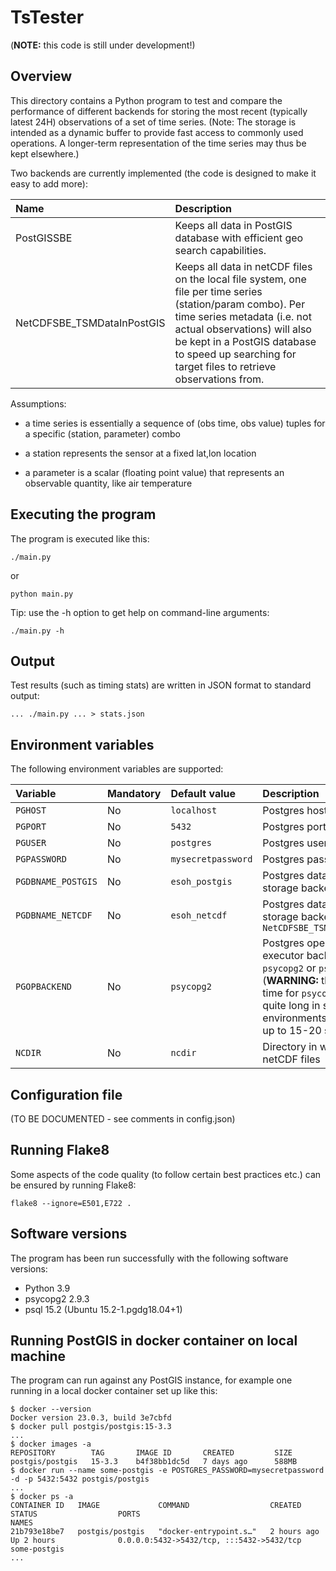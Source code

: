 # TsTester

(**NOTE:** this code is still under development!)

## Overview

This directory contains a Python program to test and compare the performance of different backends
for storing the most recent (typically latest 24H) observations of a set of time series.
(Note: The storage is intended as a dynamic buffer to provide fast access to commonly used
operations. A longer-term representation of the time series may thus be kept elsewhere.)

Two backends are currently implemented (the code is designed to make it easy to add more):

Name | Description
:--  | :--
PostGISSBE | Keeps all data in PostGIS database with efficient geo search capabilities.
NetCDFSBE_TSMDataInPostGIS | Keeps all data in netCDF files on the local file system, one file per time series (station/param combo). Per time series metadata (i.e. not actual observations) will also be kept in a PostGIS database to speed up searching for target files to retrieve observations from.

Assumptions:

- a time series is essentially a sequence of (obs time, obs value) tuples for a specific
  (station, parameter) combo

- a station represents the sensor at a fixed lat,lon location

- a parameter is a scalar (floating point value) that represents an observable quantity,
  like air temperature

## Executing the program

The program is executed like this:

```text
./main.py
```

or

```text
python main.py
```

Tip: use the -h option to get help on command-line arguments:

```text
./main.py -h
```

## Output

Test results (such as timing stats) are written in JSON format to standard output:

```text
... ./main.py ... > stats.json
```

## Environment variables

The following environment variables are supported:

Variable | Mandatory | Default value | Description
:--      | :--       | :--           | :--
`PGHOST`           | No  | `localhost`        | Postgres host
`PGPORT`           | No  | `5432`             | Postgres port number
`PGUSER`           | No  | `postgres`         | Postgres user name
`PGPASSWORD`       | No  | `mysecretpassword` | Postgres password
`PGDBNAME_POSTGIS` | No  | `esoh_postgis`     | Postgres database name for storage backend `PostGISSBE`
`PGDBNAME_NETCDF`  | No  | `esoh_netcdf`      | Postgres database name for storage backend `NetCDFSBE_TSMDataInPostGIS`
`PGOPBACKEND`      | No  | `psycopg2`         | Postgres operation executor backend, one of `psycopg2` or `psql` (**WARNING:** the connection time for `psycopg2` can be quite long in some environments, sometimes up to 15-20 secs!)
`NCDIR`            | No  | `ncdir`            | Directory in which to keep netCDF files

## Configuration file

(TO BE DOCUMENTED - see comments in config.json)

## Running Flake8

Some aspects of the code quality (to follow certain best practices etc.) can be ensured by
running Flake8:

```text
flake8 --ignore=E501,E722 .
```

## Software versions

The program has been run successfully with the following software versions:

- Python 3.9
- psycopg2 2.9.3
- psql 15.2 (Ubuntu 15.2-1.pgdg18.04+1)


## Running PostGIS in docker container on local machine

The program can run against any PostGIS instance, for example one running in a local docker
container set up like this:

```text
$ docker --version
Docker version 23.0.3, build 3e7cbfd
$ docker pull postgis/postgis:15-3.3
...
$ docker images -a
REPOSITORY        TAG       IMAGE ID       CREATED         SIZE
postgis/postgis   15-3.3    b4f38bb1dc5d   7 days ago      588MB
$ docker run --name some-postgis -e POSTGRES_PASSWORD=mysecretpassword -d -p 5432:5432 postgis/postgis
...
$ docker ps -a
CONTAINER ID   IMAGE             COMMAND                  CREATED       STATUS                  PORTS                                       NAMES
21b793e18be7   postgis/postgis   "docker-entrypoint.s…"   2 hours ago   Up 2 hours              0.0.0.0:5432->5432/tcp, :::5432->5432/tcp   some-postgis
...
```
